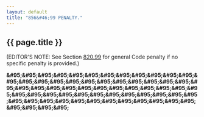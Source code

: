 ```yaml
---
layout: default 
title: "856&#46;99 PENALTY."
---
```


{{ page.title }}
----------------

(EDITOR'S NOTE: See Section [820.99](39b74b22.html) for general Code
penalty if no specific penalty is provided.)

**\&#95;\&#95;\&#95;\&#95;\&#95;\&#95;\&#95;\&#95;\&#95;\&#95;\&#95;\&#95;\&#95;\&#95;\&#95;\&#95;\&#95;\&#95;\&#95;\&#95;\&#95;\&#95;\&#95;\&#95;\&#95;\&#95;\&#95;\&#95;\&#95;\&#95;\&#95;\&#95;\&#95;\&#95;\&#95;\&#95;\&#95;\&#95;\&#95;\&#95;\&#95;\&#95;\&#95;\&#95;\&#95;\&#95;\&#95;\&#95;\&#95;\&#95;\&#95;\&#95;\&#95;\&#95;\&#95;\&#95;\&#95;\&#95;\&#95;\&#95;\&#95;\&#95;\&#95;\&#95;\&#95;**
